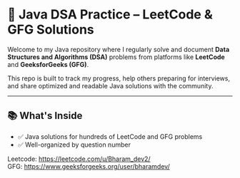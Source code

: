 # 🚀 Java DSA Practice – LeetCode & GFG Solutions

Welcome to my Java repository where I regularly solve and document **Data Structures and Algorithms (DSA)** problems from platforms like **LeetCode** and **GeeksforGeeks (GFG)**.

This repo is built to track my progress, help others preparing for interviews, and share optimized and readable Java solutions with the community.

---

## 📚 What's Inside

- ✅ Java solutions for hundreds of LeetCode and GFG problems
- ✅ Well-organized by question number

Leetcode: https://leetcode.com/u/Bharam_dev2/  
GFG: https://www.geeksforgeeks.org/user/bharamdev/
